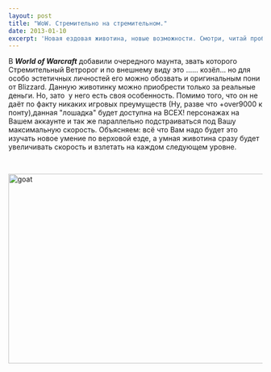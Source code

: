 ```yaml
---
layout: post
title: "WoW. Стремительно на стремительном."
date: 2013-01-10
excerpt: 'Новая ездовая животина, новые возможности. Смотри, читай пробуй!'
---
```


В <em><strong>World of Warcraft</strong> </em>добавили очередного маунта, звать которого Стремительный Ветророг и по внешнему виду это ...... козёл... но для особо эстетичных личностей его можно обозвать и оригинальным пони от Blizzard. Данную животинку можно приобрести только за реальные деньги. Но, зато  у него есть своя особенность. Помимо того, что он не даёт по факту никаких игровых преумуществ (Ну, разве что +over9000 к понту),данная "лошадка" будет доступна на ВСЕХ! персонажах на Вашем аккаунте и так же параллельно подстраиваться под Вашу максимальную скорость. Объясняем: всё что Вам надо будет это изучать новое умение по верховой езде, а умная животина сразу будет увеличивать скорость и взлетать на каждом следующем уровне.

&nbsp;

<a href="http://gamersoul.ru/wow-%d1%81%d1%82%d1%80%d0%b5%d0%bc%d0%b8%d1%82%d0%b5%d0%bb%d1%8c%d0%bd%d0%be-%d0%bd%d0%b0-%d1%81%d1%82%d1%80%d0%b5%d0%bc%d0%b8%d1%82%d0%b5%d0%bb%d1%8c%d0%bd%d0%be%d0%bc/goat/" rel="attachment wp-att-528"><img class="size-full wp-image-528 aligncenter" alt="goat" src="http://gamersoul.ru/wp-content/uploads/2013/01/goat.jpg" width="615" height="376" /></a>